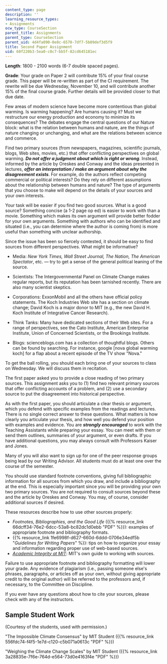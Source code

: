 ```yaml
---
content_type: page
description: ''
learning_resource_types:
- Assignments
ocw_type: CourseSection
parent_title: Assignments
parent_type: CourseSection
parent_uid: 4d4fa090-0e8c-6570-7df7-5b09def3d5f9
title: Second Paper Assignment
uid: 60f220b3-5ea0-c0c7-bb5f-82cd645181ec
---
```


**Length**: 1800 - 2100 words (6-7 double spaced pages).

**Grade**: Your grade on Paper 2 will contribute 15% of your final course grade. This paper will be re-written as part of the CI requirement. The rewrite will be due Wednesday, November 10, and will contribute another 15% of the final course grade. Further details will be provided closer to that due date.

Few areas of modern science have become more contentious than global warming. Is warming happening? Are humans causing it? Must we restructure our energy production and economy to minimize its consequences? The debates engage the central questions of our Nature block: what is the relation between humans and nature, are the things of nature changing or unchanging, and what are the relations between science and commerce.

Find two primary sources (from newspapers, magazines, scientific journals, blogs, Web sites, movies, etc.) that offer conflicting perspectives on global warming. _**Do not offer a judgment about which is right or wrong**_. Instead, informed by the article by Oreskes and Conway and the ideas presented in lectures, _**offer an interpretation / make an argument about why the disagreement exists**_. For example, do the authors reflect competing commercial or political interests? Do they rely on different assumptions about the relationship between humans and nature? The type of arguments that you choose to make will depend on the details of your sources and your own interests.

Your task will be easier if you find two good sources. What is a good source? Something concise (a 1-2 page op ed) is easier to work with than a movie. Something which makes its own argument will provide better fodder for your own arguments. Something with authors who can be identified and situated (i.e., you can determine where the author is coming from) is more useful than something with unclear authorship.

Since the issue has been so fiercely contested, it should be easy to find sources from different perspectives. What might be informative?

*   Media: _New York Times, Wall Street Journal, The Nation, The American Spectator_, etc. — try to get a sense of the general political leaning of the source.
  
*   Scientists: The Intergovernmental Panel on Climate Change makes regular reports, but its reputation has been tarnished recently. There are also many scientist skeptics.
  
*   Corporations: ExxonMobil and all the others have official policy statements. The Koch Industries Web site has a section on climate change; David Koch is a major donor to MIT (e.g., the new David H. Koch Institute of Integrative Cancer Research).
  
*   Think Tanks: Many have dedicated sections of their Web sites. For a range of perspectives, see the Cato Institute, American Enterprise Institute, Union of Concerned Scientists, or the Brookings Institute.
  
*   Blogs: scienceblogs.com has a collection of thoughtful blogs. Others can be found by searching. For instance, google \[nova global warming koch\] for a flap about a recent episode of the TV show "Nova."

To get the ball rolling, you should each bring one of your sources to class on Wednesday. We will discuss them in recitation.

The first paper asked you to provide a close reading of two primary sources. This assignment asks you to (1) find two relevant primary sources that offer conflicting accounts of a problem, and (2) use a secondary source to put the disagreement into historical perspective.

As with the first paper, you should articulate a clear thesis or argument, which you defend with specific examples from the readings and lectures. There is no single correct answer to these questions. What matters is how clearly you articulate your thesis, and how well you defend your position with examples and evidence. You are _**strongly encouraged**_ to work with the Teaching Assistants while preparing your essay. You can meet with them or send them outlines, summaries of your argument, or even drafts. If you have additional questions, you may always consult with Professors Kaiser and Jones.

Many of you will also want to sign up for one of the peer response groups being lead by our Writing Advisor. All students must do at least one over the course of the semester.

You should use standard footnote conventions, giving full bibliographic information for all sources from which you draw, and include a bibliography at the end. This is especially important since you will be providing your own two primary sources. You are not required to consult sources beyond these and the article by Oreskes and Conway. You may, of course, consider additional sources if desired.

These resources describe how to use other sources properly:

*   _Footnotes, Bibliographies, and the Good Life_ ({{% resource_link 66dcff34-76e2-6dcc-53a8-bc82dc1d0ebb "PDF" %}}): examples of appropriate footnote and bibliography formats.
*   {{% resource_link 1fe6998f-d627-660d-6ddd-0706e34edf5b "_Guidelines for Writing Papers_" %}}: tips on how to organize your essay and information regarding proper use of web-based sources.
*   [_Academic Integrity at MIT_](http://web.mit.edu/academicintegrity/): MIT's own guide to working with sources.

Failure to use appropriate footnote and bibliography formatting will lower your grade. Any evidence of plagiarism (i.e., passing someone else's phrases, paragraphs, or articles off as your own, without giving appropriate credit to the original author) will be referred to the professors and, if necessary, to the Committee on Discipline.

If you ever have any questions about how to cite your sources, please check with any of the instructors.

Sample Student Work
-------------------

(Courtesy of the students, used with permission.)

"The Impossible Climate Consensus" by MIT Student ({{% resource_link 556fdc74-f4f5-1e7d-c120-c5b071a0613c "PDF" %}})

"Weighing the Climate Change Scales" by MIT Student ({{% resource_link 3a28835e-7f6e-764d-e564-73d0e4163f4e "PDF" %}})